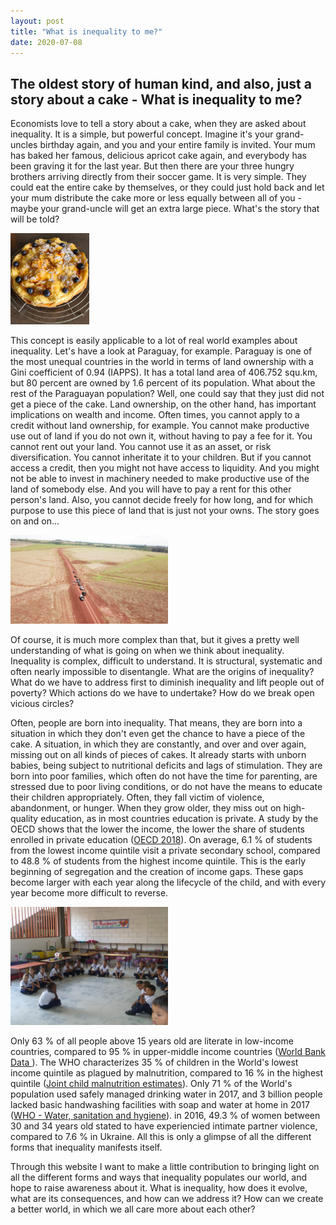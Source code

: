 ```yaml
---
layout: post
title: "What is inequality to me?"
date: 2020-07-08
---
```


## The oldest story of human kind, and also, just a story about a cake - What is inequality to me? 

Economists love to tell a story about a cake, when they are asked about inequality. It is a simple, but powerful concept. Imagine it's your grand-uncles birthday again, and you and your entire family is invited. Your mum has baked her famous, delicious apricot cake again, and everybody has been graving it for the last year. But then there are your three hungry brothers arriving directly from their soccer game. It is very simple. They could eat the entire cake by themselves, or they could just hold back and let your mum distribute the cake more or less equally between all of you - maybe your grand-uncle will get an extra large piece. What's the story that will be told? 

<img src="/images/IMG-20200621-WA0011.jpg" alt="Apricot Cake" style="max-width:25%;"/>


This concept is easily applicable to a lot of real world examples about inequality. Let's have a look at Paraguay, for example. Paraguay is one of the most unequal countries in the world in terms of land ownership with a Gini coefficient of 0.94 (IAPPS). It has a total land area of 406.752 squ.km, but 80 percent are owned by 1.6 percent of its population. What about the rest of the Paraguayan population? Well, one could say that they just did not get a piece of the cake. Land ownership, on the other hand, has important implications on wealth and income. Often times, you cannot apply to a credit without land ownership, for example. You cannot make productive use out of land if you do not own it, without having to pay a fee for it. You cannot rent out your land. You cannot use it as an asset, or risk diversification. You cannot inheritate it to your children. But if you cannot access a credit, then you might not have access to liquidity. And you might not be able to invest in machinery needed to make productive use of the land of somebody else. And you will have to pay a rent for this other person's land. Also, you cannot decide freely for how long, and for which purpose to use this piece of land that is just not your owns. The story goes on and on... 

<img src="/images/IMG-20191009-WA0060.jpg" alt="Alto Parana Drone Pic" style="max-width:50%;"/>

Of course, it is much more complex than that, but it gives a pretty well understanding of what is going on when we think about inequality. Inequality is complex, difficult to understand. It is structural, systematic and often nearly impossible to disentangle. What are the origins of inequality? What do we have to address first to diminish inequality and lift people out of poverty? Which actions do we have to undertake? How do we break open vicious circles? 

Often, people are born into inequality. That means, they are born into a situation in which they don't even get the chance to have a piece of the cake. A situation, in which they are constantly, and over and over again, missing out on all kinds of pieces of cakes. It already starts with unborn babies, being subject to nutritional deficits and lags of stimulation. They are born into poor families, which often do not have the time for parenting, are stressed due to poor living conditions, or do not have the means to educate their children appropriately. Often, they fall victim of violence, abandonment, or hunger. When they grow older, they miss out on high-quality education, as in most countries education is private. A study by the OECD shows that the lower the income, the lower the share of students enrolled in private education ([OECD 2018](https://read.oecd-ilibrary.org/development/latin-american-economic-outlook-2018/enrolment-in-private-schools-by-income-quintiles-in-latin-america-2014_leo-2018-graph16-en#page1)). On average, 6.1 % of students from the lowest income quintile visit a private secondary school, compared to 48.8 % of students from the highest income quintile. This is the early beginning of segregation and the creation of income gaps. These gaps become larger with each year along the lifecycle of the child, and with every year become more difficult to reverse. 

<img src="/images/Aguablanca.jpg" alt="aguablanca School" style="max-width:50%;"/>

Only 63 % of all people above 15 years old are literate in low-income countries, compared to 95 % in upper-middle income countries ([World Bank Data ](https://data.worldbank.org/indicator/SE.ADT.LITR.ZS?most_recent_value_desc=true)). The WHO characterizes 35 % of children in the World's lowest income quintile as plagued by malnutrition, compared to 16 % in the highest quintile ([Joint child malnutrition estimates](https://www.who.int/data/gho/data/themes/topics/joint-child-malnutrition-estimates-unicef-who-wb)). Only 71 % of the World's population used safely managed drinking water in 2017, and 3 billion people lacked basic handwashing facilities with soap and water at home in 2017 ([WHO - Water, sanitation and hygiene](https://www.who.int/data/gho/data/themes/topics/joint-child-malnutrition-estimates-unicef-who-wb)). in 2016, 49.3 % of women between 30 and 34 years old stated to have experiencied intimate partner violence, compared to 7.6 % in Ukraine. All this is only a glimpse of all the different forms that inequality manifests itself. 

Through this website I want to make a little contribution to bringing light on all the different forms and ways that inequality populates our world, and hope to raise awareness about it. What is inequality, how does it evolve, what are its consequences, and how can we address it? How can we create a better world, in which we all care more about each other? 






